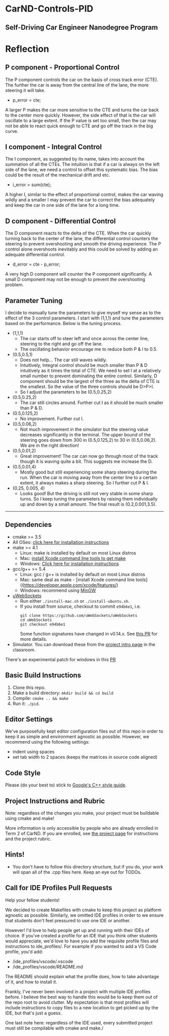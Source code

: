 # CarND-Controls-PID
Self-Driving Car Engineer Nanodegree Program
---
# Reflection
## P component - Proportional Control
The P component controls the car on the basis of cross track error (CTE). The further the car is away from the central line of the lane, the more steering it will take. 

* p_error = cte;

A larger P makes the car more sensitive to the CTE and turns the car back to the center more quickly. However, the side effect of that is the car will oscillate to a large extent. If the P value is set too small, then the car may not be able to react quick enough to CTE and go off the track in the big curve.
## I component - Integral Control
The I component, as suggested by its name, takes into account the summation of all the CTEs. The intuition is that if a car is always on the left side of the lane, we need a control to offset this systematic bias. The bias could be the result of the mechanical drift and etc.

* i_error = sum(cte);

A higher I, similar to the effect of proportional control, makes the car waving wildly and a smaller I may prevent the car to correct the bias adequately and keep the car in one side of the lane for a long time.
## D component - Differential Control
The D component reacts to the delta of the CTE. When the car quickly turning back to the center of the lane, the differential control counters the steering to prevent overshooting and smooth the driving experience. The P control alone overshoots inevitably and this could be solved by adding an adequate differential control.

* d_error = cte - p_error;

A very high D component will counter the P component significantly. A small D component may not be enough to prevent the overshooting problem.

## Parameter Tuning
I decide to manually tune the parameters to give myself my sense as to the effect of the 3 control parameters. I start with (1,1,1) and tune the parameters based on the performance. Below is the tuning process.

* (1,1,1) 
  - The car starts off to steer left and once across the center line, steering to the right and go off the lane.
  - The oscillating behavior encourage me to reduce both P & I to 0.5.
* (0.5,0.5,1)
  - Does not help... The car still waves wildly.
  - Intuitively, Integral control should be much smaller than P & D intuitively as it times the total of CTE. We need to set I at a relatively small number to prevent dominating the entire control. Similarly, D component should be the largest of the three as the delta of CTE is the smallest. So the value of the three controls should be D>P>I.
  - So I adjust the parameters to be (0.5,0.25,2)
* (0.5,0.25,2)
  - The car still circles around. Further cut I as it should be much smaller than P & D.
* (0.5,0.125,2)
  - No improvement. Further cut I.
* (0.5,0.06,2)
  - Not much improvement in the simulator but the steering value decreases significantly in the terminal. The upper bound of the steering goes down from 300 in (0.5,0.125,2) to 30 in (0.5,0.06,2). We are in the right direction!
* (0.5,0.01,2)
  - Great improvement! The car can now go through most of the track though it is waving quite a bit. This suggests me increase the D.
* (0.5,0.01,4)
  - Mostly good but still experiencing some sharp steering during the run. When the car is moving away from the center line to a certain extent, it always makes a sharp steering. So I further cut P & I.
* (0.25, 0.005, 4)
  - Looks good! But the driving is still not very stable in some sharp turns. So I keep tuning the parameters by raising them individually up and down by a small amount. The final result is (0.2,0.001,3.5).

 
 


---

## Dependencies

* cmake >= 3.5
 * All OSes: [click here for installation instructions](https://cmake.org/install/)
* make >= 4.1
  * Linux: make is installed by default on most Linux distros
  * Mac: [install Xcode command line tools to get make](https://developer.apple.com/xcode/features/)
  * Windows: [Click here for installation instructions](http://gnuwin32.sourceforge.net/packages/make.htm)
* gcc/g++ >= 5.4
  * Linux: gcc / g++ is installed by default on most Linux distros
  * Mac: same deal as make - [install Xcode command line tools]((https://developer.apple.com/xcode/features/)
  * Windows: recommend using [MinGW](http://www.mingw.org/)
* [uWebSockets](https://github.com/uWebSockets/uWebSockets)
  * Run either `./install-mac.sh` or `./install-ubuntu.sh`.
  * If you install from source, checkout to commit `e94b6e1`, i.e.
    ```
    git clone https://github.com/uWebSockets/uWebSockets 
    cd uWebSockets
    git checkout e94b6e1
    ```
    Some function signatures have changed in v0.14.x. See [this PR](https://github.com/udacity/CarND-MPC-Project/pull/3) for more details.
* Simulator. You can download these from the [project intro page](https://github.com/udacity/self-driving-car-sim/releases) in the classroom.

There's an experimental patch for windows in this [PR](https://github.com/udacity/CarND-PID-Control-Project/pull/3)

## Basic Build Instructions

1. Clone this repo.
2. Make a build directory: `mkdir build && cd build`
3. Compile: `cmake .. && make`
4. Run it: `./pid`. 

## Editor Settings

We've purposefully kept editor configuration files out of this repo in order to
keep it as simple and environment agnostic as possible. However, we recommend
using the following settings:

* indent using spaces
* set tab width to 2 spaces (keeps the matrices in source code aligned)

## Code Style

Please (do your best to) stick to [Google's C++ style guide](https://google.github.io/styleguide/cppguide.html).

## Project Instructions and Rubric

Note: regardless of the changes you make, your project must be buildable using
cmake and make!

More information is only accessible by people who are already enrolled in Term 2
of CarND. If you are enrolled, see [the project page](https://classroom.udacity.com/nanodegrees/nd013/parts/40f38239-66b6-46ec-ae68-03afd8a601c8/modules/f1820894-8322-4bb3-81aa-b26b3c6dcbaf/lessons/e8235395-22dd-4b87-88e0-d108c5e5bbf4/concepts/6a4d8d42-6a04-4aa6-b284-1697c0fd6562)
for instructions and the project rubric.

## Hints!

* You don't have to follow this directory structure, but if you do, your work
  will span all of the .cpp files here. Keep an eye out for TODOs.

## Call for IDE Profiles Pull Requests

Help your fellow students!

We decided to create Makefiles with cmake to keep this project as platform
agnostic as possible. Similarly, we omitted IDE profiles in order to we ensure
that students don't feel pressured to use one IDE or another.

However! I'd love to help people get up and running with their IDEs of choice.
If you've created a profile for an IDE that you think other students would
appreciate, we'd love to have you add the requisite profile files and
instructions to ide_profiles/. For example if you wanted to add a VS Code
profile, you'd add:

* /ide_profiles/vscode/.vscode
* /ide_profiles/vscode/README.md

The README should explain what the profile does, how to take advantage of it,
and how to install it.

Frankly, I've never been involved in a project with multiple IDE profiles
before. I believe the best way to handle this would be to keep them out of the
repo root to avoid clutter. My expectation is that most profiles will include
instructions to copy files to a new location to get picked up by the IDE, but
that's just a guess.

One last note here: regardless of the IDE used, every submitted project must
still be compilable with cmake and make./
